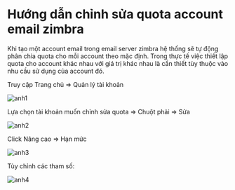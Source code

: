 # Hướng dẫn chỉnh sửa quota account email zimbra

Khi tạo một account email trong email server zimbra hệ thống sẽ tự động phân chia quota cho mỗi account theo mặc định. Trong thực tế việc thiết lập quota cho account khác nhau với giá trị khác nhau là cần thiết tùy thuộc vào nhu cầu sử dụng của account đó.

Truy cập Trang chủ => Quản lý tài khoản

![anh1](https://image.prntscr.com/image/xJQTExFbRKipQgg3nQoAKg.png)

Lựa chọn tài khoản muốn chỉnh sửa quota => Chuột phải => Sửa

![anh2](https://image.prntscr.com/image/bvI4pyV1R7uU2gmu569xdw.png)

Click Nâng cao => Hạn mức

![anh3](https://image.prntscr.com/image/KzN9l_MzR06mEOIkf9fyaQ.png)

Tùy chỉnh các tham số:

![anh4](https://image.prntscr.com/image/vdUOBYNRSYqj2tKw18L2CA.png)